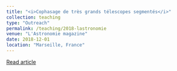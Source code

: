 ```yaml
---
title: "<i>Cophasage de très grands télescopes segmentés</i>"
collection: teaching
type: "Outreach"
permalink: /teaching/2018-lastronomie
venue: "L'Astronomie magazine"
date: 2018-12-01
location: "Marseille, France"
---
```


[Read article](/files/article_lastronomie.pdf)